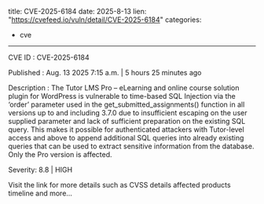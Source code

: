  
title: CVE-2025-6184
date: 2025-8-13
lien: "https://cvefeed.io/vuln/detail/CVE-2025-6184"
categories:
  - cve
---

CVE ID : CVE-2025-6184

Published :  Aug. 13
2025
7:15 a.m. | 5 hours
25 minutes ago

Description : The Tutor LMS Pro – eLearning and online course solution plugin for WordPress is vulnerable to time-based SQL Injection via the ‘order’ parameter used in the get_submitted_assignments() function in all versions up to
and including
3.7.0 due to insufficient escaping on the user supplied parameter and lack of sufficient preparation on the existing SQL query.  This makes it possible for authenticated attackers
with Tutor-level access and above
to append additional SQL queries into already existing queries that can be used to extract sensitive information from the database. Only the Pro version is affected.

Severity: 8.8 | HIGH

Visit the link for more details
such as CVSS details
affected products
timeline
and more...
